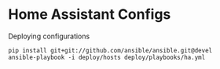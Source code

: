 # Home Assistant Configs

Deploying configurations

```
pip install git+git://github.com/ansible/ansible.git@devel
ansible-playbook -i deploy/hosts deploy/playbooks/ha.yml
```
